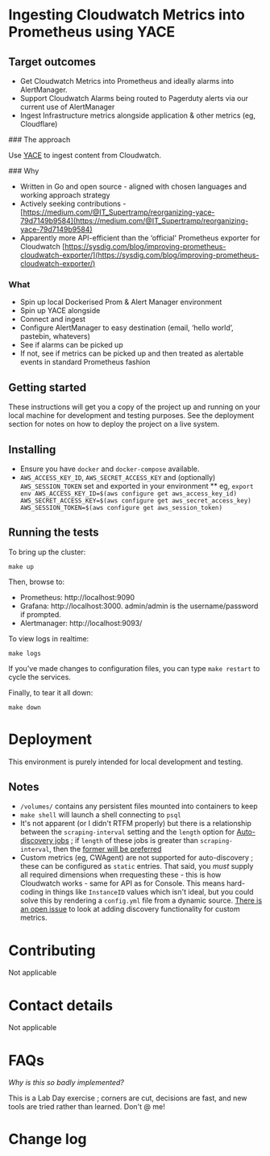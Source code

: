 # Ingesting Cloudwatch Metrics into Prometheus using YACE

## Target outcomes

* Get Cloudwatch Metrics into Prometheus and ideally alarms into AlertManager.
* Support Cloudwatch Alarms being routed to Pagerduty alerts via our current use of AlertManager
* Ingest Infrastructure metrics alongside application & other metrics (eg, Cloudflare)

### The approach

Use [YACE](https://github.com/nerdswords/yet-another-cloudwatch-exporter) to ingest content from Cloudwatch.

### Why

* Written in Go and open source - aligned with chosen languages and working approach strategy
* Actively seeking contributions - [https://medium.com/@IT_Supertramp/reorganizing-yace-79d7149b9584](https://medium.com/@IT_Supertramp/reorganizing-yace-79d7149b9584)
* Apparently more API-efficient than the ‘official' Prometheus exporter for Cloudwatch [https://sysdig.com/blog/improving-prometheus-cloudwatch-exporter/](https://sysdig.com/blog/improving-prometheus-cloudwatch-exporter/)


### What

* Spin up local Dockerised Prom & Alert Manager environment
* Spin up YACE alongside
* Connect and ingest
* Configure AlertManager to easy destination (email, ‘hello world’, pastebin, whatevers)
* See if alarms can be picked up
* If not, see if metrics can be picked up and then treated as alertable events in standard Prometheus fashion


## Getting started
These instructions will get you a copy of the project up and running on your local machine for development and testing purposes. See the deployment section for notes on how to deploy the project on a live system.



## Installing

* Ensure you have `docker` and `docker-compose` available.
* `AWS_ACCESS_KEY_ID`, `AWS_SECRET_ACCESS_KEY` and (optionally) `AWS_SESSION_TOKEN` set and exported in your environment
  ** eg, `export env AWS_ACCESS_KEY_ID=$(aws configure get aws_access_key_id) AWS_SECRET_ACCESS_KEY=$(aws configure get aws_secret_access_key) AWS_SESSION_TOKEN=$(aws configure get aws_session_token)`

## Running the tests

To bring up the cluster:
```
make up
```

Then, browse to:
* Prometheus: http://localhost:9090
* Grafana: http://localhost:3000. admin/admin is the username/password if prompted.
* Alertmanager: http://localhost:9093/


To view logs in realtime:

```
make logs
```

If you've made changes to configuration files, you can type `make restart` to cycle the services.


Finally, to tear it all down:
```
make down
```

# Deployment

This environment is purely intended for local development and testing.

## Notes

* `/volumes/` contains any persistent files mounted into containers to keep
* `make shell` will launch a shell connecting to `psql`
* It's not apparent (or I didn't RTFM properly) but there is a relationship between the `scraping-interval` setting and the `length` option for [Auto-discovery jobs](https://github.com/nerdswords/yet-another-cloudwatch-exporter#auto-discovery-job) ; if `length` of these jobs is greater than `scraping-interval`, then the [former will be preferred](https://github.com/nerdswords/yet-another-cloudwatch-exporter/blob/0958dd880d9fae2f6367fa18382b616eafa38c19/cmd/yace/main.go#L90)
* Custom metrics (eg, CWAgent) are not supported for auto-discovery ; these can be configured as `static` entries. That said, you _must_ supply all required dimensions when rrequesting these - this is how Cloudwatch works - same for API as for Console. This means hard-coding in things like `InstanceID` values which isn't ideal, but you could solve this by rendering a `config.yml` file from a dynamic source. [There is an open issue](https://github.com/nerdswords/yet-another-cloudwatch-exporter/issues/325) to look at adding discovery functionality for custom metrics.

# Contributing

Not applicable

# Contact details

Not applicable

# FAQs

_Why is this so badly implemented?_

This is a Lab Day exercise ; corners are cut, decisions are fast, and new tools are tried rather than learned. Don't @ me!

# Change log


